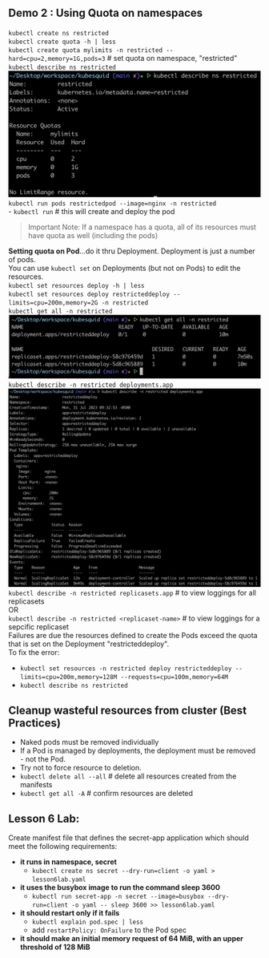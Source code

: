 ## Demo 2 : Using Quota on namespaces
`kubectl create ns restricted`<br>
`kubectl create quota -h | less`<br>
`kubectl create quota mylimits -n restricted --hard=cpu=2,memory=1G,pods=3` # set quota on namespace, "restricted"<br>
`kubectl describe ns restricted`<br>
![image](quota-resources.png)<br>
`kubectl run pods restrictedpod --image=nginx -n restricted`<br>
    - `kubectl run` # this will create and deploy the pod<br> 
> Important Note: If a namespace has a quota, all of its resources must have quota as well (including the pods)

**Setting quota on Pod**...do it thru Deployment. Deployment is just a number of pods.<br>
You can use `kubectl set` on Deployments (but not on Pods) to edit the resources.<br>
`kubectl set resources deploy -h | less`<br>
`kubectl set resources deploy restricteddeploy --limits=cpu=200m,memory=2G -n restricted`<br>
`kubectl get all -n restricted`<br>
![image](error1.png)<br>
`kubectl describe -n restricted deployments.app`<br>
![image](error2.png)<br>
`kubectl describe -n restricted replicasets.app` # to view loggings for all replicasets<br>
OR<br>
`kubectl describe -n restricted <replicaset-name>` # to view loggings for a sepcific replicaset<br>
Failures are due the resources defined to create the Pods exceed the quota that is set on the Deployment "restricteddeploy".<br>
To fix the error:
- `kubectl set resources -n restricted deploy restricteddeploy --limits=cpu=200m,memory=128M --requests=cpu=100m,memory=64M`
- `kubectl describe ns restricted`


## Cleanup wasteful resources from cluster (Best Practices)
- Naked pods must be removed individually
- If a Pod is managed by deployments, the deployment must be removed - not the Pod.
- Try not to force resource to deletion.
- `kubectl delete all --all` # delete all resources created from the manifests
- `kubectl get all -A` # confirm resources are deleted 

## Lesson 6 Lab:
Create manifest file that defines the secret-app application which should meet the following requirements:
- **it runs in namespace, secret**
    - `kubectl create ns secret --dry-run=client -o yaml > lesson6lab.yaml`
- **it uses the busybox image to run the command sleep 3600**
    - `kubectl run secret-app -n secret --image=busybox --dry-run=client -o yaml -- sleep 3600 >> lesson6lab.yaml`
- **it should restart only if it fails**
    - `kubectl explain pod.spec | less`
    - add `restartPolicy: OnFailure` to the Pod spec
- **it should make an initial memory request of 64 MiB, with an upper threshold of 128 MiB**
